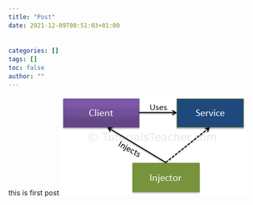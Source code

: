 ```yaml
---
title: "Post"
date: 2021-12-09T00:51:03+01:00


categories: []
tags: []
toc: false
author: ""
---
```


this is first post
![de](/dpi.png)
